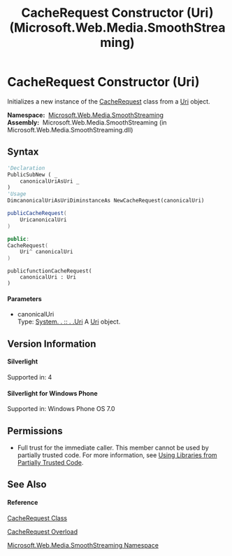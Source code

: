﻿---
title: CacheRequest Constructor (Uri) (Microsoft.Web.Media.SmoothStreaming)
TOCTitle: CacheRequest Constructor (Uri)
ms:assetid: M:Microsoft.Web.Media.SmoothStreaming.CacheRequest.#ctor(System.Uri)
ms:mtpsurl: https://msdn.microsoft.com/en-us/library/microsoft.web.media.smoothstreaming.cacherequest.cacherequest(v=VS.90)
ms:contentKeyID: 31469313
ms.date: 05/02/2012
mtps_version: v=VS.90
dev_langs:
- vb
- csharp
- c++
- jscript
api_location:
- Microsoft.Web.Media.SmoothStreaming.dll
api_name:
- Microsoft.Web.Media.SmoothStreaming.CacheRequest..ctor
api_type:
- Managed
topic_type:
- apiref
- kbSyntax
product_family_name: VS
ROBOTS: INDEX,FOLLOW
---

# CacheRequest Constructor (Uri)

Initializes a new instance of the [CacheRequest](cacherequest-class-microsoft-web-media-smoothstreaming_1.md) class from a [Uri](https://msdn.microsoft.com/en-us/library/txt7706a\(v=vs.90\)) object.

**Namespace:**  [Microsoft.Web.Media.SmoothStreaming](microsoft-web-media-smoothstreaming-namespace_1.md)  
**Assembly:**  Microsoft.Web.Media.SmoothStreaming (in Microsoft.Web.Media.SmoothStreaming.dll)

## Syntax

``` vb
'Declaration
PublicSubNew ( _
    canonicalUriAsUri _
)
'Usage
DimcanonicalUriAsUriDiminstanceAs NewCacheRequest(canonicalUri)
```

``` csharp
publicCacheRequest(
    UricanonicalUri
)
```

``` c++
public:
CacheRequest(
    Uri^ canonicalUri
)
```

``` jscript
publicfunctionCacheRequest(
    canonicalUri : Uri
)
```

#### Parameters

  - canonicalUri  
    Type: [System. . :: . .Uri](https://msdn.microsoft.com/en-us/library/txt7706a\(v=vs.90\))  
    A [Uri](https://msdn.microsoft.com/en-us/library/txt7706a\(v=vs.90\)) object.  

## Version Information

#### Silverlight

Supported in: 4  

#### Silverlight for Windows Phone

Supported in: Windows Phone OS 7.0  

## Permissions

  - Full trust for the immediate caller. This member cannot be used by partially trusted code. For more information, see [Using Libraries from Partially Trusted Code](https://msdn.microsoft.com/en-us/library/8skskf63\(v=vs.90\)).

## See Also

#### Reference

[CacheRequest Class](cacherequest-class-microsoft-web-media-smoothstreaming_1.md)

[CacheRequest Overload](cacherequest-constructor-microsoft-web-media-smoothstreaming_1.md)

[Microsoft.Web.Media.SmoothStreaming Namespace](microsoft-web-media-smoothstreaming-namespace_1.md)

